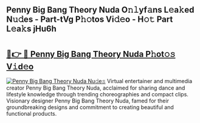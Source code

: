 ## Penny Big Bang Theory Nuda O𝚗𝚕yf𝚊ns L𝚎a𝚔ed N𝚞𝚍es - Part-tVg P𝚑𝚘tos Vi𝚍𝚎o - H𝚘𝚝 Part L𝚎a𝚔s jHu6h

# <h2><a href="http://kfcgbol.oniu.top/?m=Penny+Big+Bang+Theory+Nuda">🔗👉 🔴 Penny Big Bang Theory Nuda P𝚑ot𝚘𝚜 V𝚒d𝚎o</a></h2>

[![Penny Big Bang Theory Nuda Nu𝚍e𝚜](https://i.imgur.com/0qMVB7G.gif)](http://kfcgbol.oniu.top/?m=Penny+Big+Bang+Theory+Nuda)
Virtual entertainer and multimedia creator Penny Big Bang Theory Nuda, acclaimed for sharing dance and lifestyle knowledge through trending choreographies and compact clips. Visionary designer Penny Big Bang Theory Nuda, famed for their groundbreaking designs and commitment to creating beautiful and functional products.  
